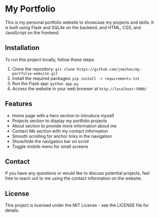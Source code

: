 # My Portfolio

This is my personal portfolio website to showcase my projects and skills. It is built using Flask and SQLite on the backend, and HTML, CSS, and JavaScript on the frontend.

## Installation

To run this project locally, follow these steps:

1. Clone the repository: `git clone https://github.com/joeches/my-portfolio-website.git`
2. Install the required packages: `pip install -r requirements.txt`
3. Run the Flask app: `python app.py`
4. Access the website in your web browser at `http://localhost:5000/`

## Features

- Home page with a hero section to introduce myself
- Projects section to display my portfolio projects
- About section to provide more information about me
- Contact Me section with my contact information
- Smooth scrolling for anchor links in the navigation
- Show/hide the navigation bar on scroll
- Toggle mobile menu for small screens

## Contact

If you have any questions or would like to discuss potential projects, feel free to reach out to me using the contact information on the website.

## License

This project is licensed under the MIT License - see the LICENSE file for details.
